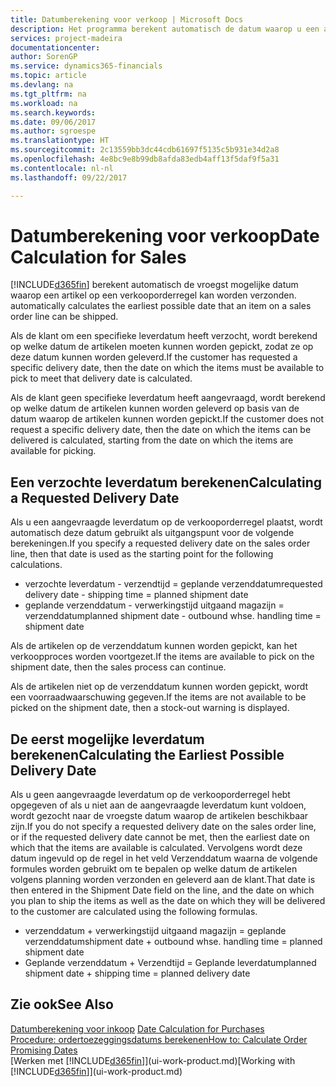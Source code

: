 ```yaml
---
title: Datumberekening voor verkoop | Microsoft Docs
description: Het programma berekent automatisch de datum waarop u een artikel moet bestellen zodat u het op een bepaalde datum in voorraad hebt. Dit is de datum waarop u kunt verwachten dat artikelen die op een bepaalde datum zijn besteld beschikbaar zijn om te worden gepickt.
services: project-madeira
documentationcenter: 
author: SorenGP
ms.service: dynamics365-financials
ms.topic: article
ms.devlang: na
ms.tgt_pltfrm: na
ms.workload: na
ms.search.keywords: 
ms.date: 09/06/2017
ms.author: sgroespe
ms.translationtype: HT
ms.sourcegitcommit: 2c13559bb3dc44cdb61697f5135c5b931e34d2a8
ms.openlocfilehash: 4e8bc9e8b99db8afda83edb4aff13f5daf9f5a31
ms.contentlocale: nl-nl
ms.lasthandoff: 09/22/2017

---
```

# <a name="date-calculation-for-sales"></a><span data-ttu-id="cf566-104">Datumberekening voor verkoop</span><span class="sxs-lookup"><span data-stu-id="cf566-104">Date Calculation for Sales</span></span>
[!INCLUDE[d365fin](includes/d365fin_md.md)]<span data-ttu-id="cf566-105"> berekent automatisch de vroegst mogelijke datum waarop een artikel op een verkooporderregel kan worden verzonden.</span><span class="sxs-lookup"><span data-stu-id="cf566-105"> automatically calculates the earliest possible date that an item on a sales order line can be shipped.</span></span>

<span data-ttu-id="cf566-106">Als de klant om een specifieke leverdatum heeft verzocht, wordt berekend op welke datum de artikelen moeten kunnen worden gepickt, zodat ze op deze datum kunnen worden geleverd.</span><span class="sxs-lookup"><span data-stu-id="cf566-106">If the customer has requested a specific delivery date, then the date on which the items must be available to pick to meet that delivery date is calculated.</span></span>

<span data-ttu-id="cf566-107">Als de klant geen specifieke leverdatum heeft aangevraagd, wordt berekend op welke datum de artikelen kunnen worden geleverd op basis van de datum waarop de artikelen kunnen worden gepickt.</span><span class="sxs-lookup"><span data-stu-id="cf566-107">If the customer does not request a specific delivery date, then the date on which the items can be delivered is calculated, starting from the date on which the items are available for picking.</span></span>

## <a name="calculating-a-requested-delivery-date"></a><span data-ttu-id="cf566-108">Een verzochte leverdatum berekenen</span><span class="sxs-lookup"><span data-stu-id="cf566-108">Calculating a Requested Delivery Date</span></span>
<span data-ttu-id="cf566-109">Als u een aangevraagde leverdatum op de verkooporderregel plaatst, wordt automatisch deze datum gebruikt als uitgangspunt voor de volgende berekeningen.</span><span class="sxs-lookup"><span data-stu-id="cf566-109">If you specify a requested delivery date on the sales order line, then that date is used as the starting point for the following calculations.</span></span>

- <span data-ttu-id="cf566-110">verzochte leverdatum - verzendtijd = geplande verzenddatum</span><span class="sxs-lookup"><span data-stu-id="cf566-110">requested delivery date - shipping time = planned shipment date</span></span>
- <span data-ttu-id="cf566-111">geplande verzenddatum - verwerkingstijd uitgaand magazijn = verzenddatum</span><span class="sxs-lookup"><span data-stu-id="cf566-111">planned shipment date - outbound whse. handling time = shipment date</span></span>

<span data-ttu-id="cf566-112">Als de artikelen op de verzenddatum kunnen worden gepickt, kan het verkoopproces worden voortgezet.</span><span class="sxs-lookup"><span data-stu-id="cf566-112">If the items are available to pick on the shipment date, then the sales process can continue.</span></span>

<span data-ttu-id="cf566-113">Als de artikelen niet op de verzenddatum kunnen worden gepickt, wordt een voorraadwaarschuwing gegeven.</span><span class="sxs-lookup"><span data-stu-id="cf566-113">If the items are not available to be picked on the shipment date, then a stock-out warning is displayed.</span></span>

## <a name="calculating-the-earliest-possible-delivery-date"></a><span data-ttu-id="cf566-114">De eerst mogelijke leverdatum berekenen</span><span class="sxs-lookup"><span data-stu-id="cf566-114">Calculating the Earliest Possible Delivery Date</span></span>
<span data-ttu-id="cf566-115">Als u geen aangevraagde leverdatum op de verkooporderregel hebt opgegeven of als u niet aan de aangevraagde leverdatum kunt voldoen, wordt gezocht naar de vroegste datum waarop de artikelen beschikbaar zijn.</span><span class="sxs-lookup"><span data-stu-id="cf566-115">If you do not specify a requested delivery date on the sales order line, or if the requested delivery date cannot be met, then the earliest date on which that the items are available is calculated.</span></span> <span data-ttu-id="cf566-116">Vervolgens wordt deze datum ingevuld op de regel in het veld Verzenddatum waarna de volgende formules worden gebruikt om te bepalen op welke datum de artikelen volgens planning worden verzonden en geleverd aan de klant.</span><span class="sxs-lookup"><span data-stu-id="cf566-116">That date is then entered in the Shipment Date field on the line, and the date on which you plan to ship the items as well as the date on which they will be delivered to the customer are calculated using the following formulas.</span></span>

- <span data-ttu-id="cf566-117">verzenddatum + verwerkingstijd uitgaand magazijn = geplande verzenddatum</span><span class="sxs-lookup"><span data-stu-id="cf566-117">shipment date + outbound whse. handling time = planned shipment date</span></span>
- <span data-ttu-id="cf566-118">Geplande verzenddatum + Verzendtijd = Geplande leverdatum</span><span class="sxs-lookup"><span data-stu-id="cf566-118">planned shipment date + shipping time = planned delivery date</span></span>


## <a name="see-also"></a><span data-ttu-id="cf566-119">Zie ook</span><span class="sxs-lookup"><span data-stu-id="cf566-119">See Also</span></span>  
 <span data-ttu-id="cf566-120">[Datumberekening voor inkoop](purchasing-date-calculation-for-purchases.md) </span><span class="sxs-lookup"><span data-stu-id="cf566-120">[Date Calculation for Purchases](purchasing-date-calculation-for-purchases.md) </span></span>  
 [<span data-ttu-id="cf566-121">Procedure: ordertoezeggingsdatums berekenen</span><span class="sxs-lookup"><span data-stu-id="cf566-121">How to: Calculate Order Promising Dates</span></span>](sales-how-to-calculate-order-promising-dates.md)  
 <span data-ttu-id="cf566-122">[Werken met [!INCLUDE[d365fin](includes/d365fin_md.md)]](ui-work-product.md)</span><span class="sxs-lookup"><span data-stu-id="cf566-122">[Working with [!INCLUDE[d365fin](includes/d365fin_md.md)]](ui-work-product.md)</span></span>

